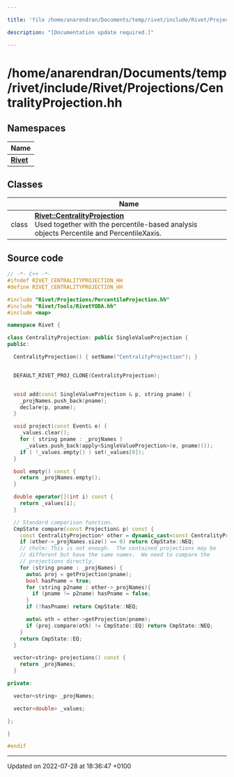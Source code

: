 ```yaml
---

title: 'file /home/anarendran/Documents/temp/rivet/include/Rivet/Projections/CentralityProjection.hh'

description: "[Documentation update required.]"

---
```


# /home/anarendran/Documents/temp/rivet/include/Rivet/Projections/CentralityProjection.hh



## Namespaces

| Name           |
| -------------- |
| **[Rivet](/documentation/code/namespaces/namespacerivet/)**  |

## Classes

|                | Name           |
| -------------- | -------------- |
| class | **[Rivet::CentralityProjection](/documentation/code/classes/classrivet_1_1centralityprojection/)** <br>Used together with the percentile-based analysis objects Percentile and PercentileXaxis.  |




## Source code

```cpp
// -*- C++ -*-
#ifndef RIVET_CENTRALITYPROJECTION_HH
#define RIVET_CENTRALITYPROJECTION_HH

#include "Rivet/Projections/PercentileProjection.hh"
#include "Rivet/Tools/RivetYODA.hh"
#include <map>

namespace Rivet {

class CentralityProjection: public SingleValueProjection {
public:

  CentralityProjection() { setName("CentralityProjection"); }


  DEFAULT_RIVET_PROJ_CLONE(CentralityProjection);


  void add(const SingleValueProjection & p, string pname) {
    _projNames.push_back(pname);
    declare(p, pname);
  }

  void project(const Event& e) {
    _values.clear();
    for ( string pname : _projNames )
      _values.push_back(apply<SingleValueProjection>(e, pname)());
    if ( !_values.empty() ) set(_values[0]);
  }

  bool empty() const {
    return _projNames.empty();
  }

  double operator[](int i) const {
    return _values[i];
  }

  // Standard comparison function.
  CmpState compare(const Projection& p) const {
    const CentralityProjection* other = dynamic_cast<const CentralityProjection*>(&p);
    if (other->_projNames.size() == 0) return CmpState::NEQ;
    // cholm: This is not enough.  The contained projections may be
    // different but have the same names.  We need to compare the
    // projections directly.
    for (string pname : _projNames) {
      auto& proj = getProjection(pname);
      bool hasPname = true;
      for (string p2name : other->_projNames){
        if (pname != p2name) hasPname = false;
      }
      if (!hasPname) return CmpState::NEQ;

      auto& oth = other->getProjection(pname);
      if (proj.compare(oth) != CmpState::EQ) return CmpState::NEQ;
    }
    return CmpState::EQ;
  }

  vector<string> projections() const {
    return _projNames;
  }

private:

  vector<string> _projNames;

  vector<double> _values;

};

}

#endif
```


-------------------------------

Updated on 2022-07-28 at 18:36:47 +0100
